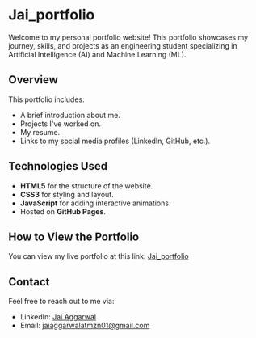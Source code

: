 # Jai_portfolio

Welcome to my personal portfolio website! This portfolio showcases my journey, skills, and projects as an engineering student specializing in Artificial Intelligence (AI) and Machine Learning (ML).

## Overview

This portfolio includes:
- A brief introduction about me.
- Projects I've worked on.
- My resume.
- Links to my social media profiles (LinkedIn, GitHub, etc.).

## Technologies Used

- **HTML5** for the structure of the website.
- **CSS3** for styling and layout.
- **JavaScript** for adding interactive animations.
- Hosted on **GitHub Pages**.

## How to View the Portfolio

You can view my live portfolio at this link: [Jai_portfolio]([https://github.com/Jryan-001/Jai_portfolio/])
## Contact

Feel free to reach out to me via:
- LinkedIn: [Jai Aggarwal]([(https://www.linkedin.com/in/jai-aggarwal-105811266/)])
- Email: jaiaggarwalatmzn01@gmail.com
